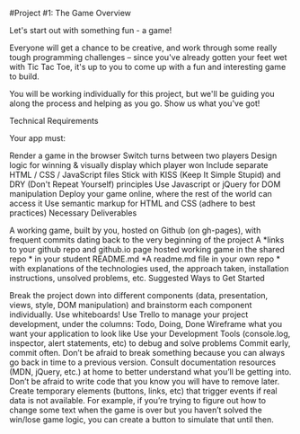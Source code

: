 #Project #1: The Game
Overview

Let's start out with something fun - a game!

Everyone will get a chance to be creative, and work through some really tough programming challenges – since you've already gotten your feet wet with Tic Tac Toe, it's up to you to come up with a fun and interesting game to build.

You will be working individually for this project, but we'll be guiding you along the process and helping as you go. Show us what you've got!

Technical Requirements

Your app must:

Render a game in the browser
Switch turns between two players
Design logic for winning & visually display which player won
Include separate HTML / CSS / JavaScript files
Stick with KISS (Keep It Simple Stupid) and DRY (Don't Repeat Yourself) principles
Use Javascript or jQuery for DOM manipulation
Deploy your game online, where the rest of the world can access it
Use semantic markup for HTML and CSS (adhere to best practices)
Necessary Deliverables

A working game, built by you, hosted on Github (on gh-pages), with frequent commits dating back to the very beginning of the project
A *links to your github repo and github.io page hosted working game in the shared repo * in your student README.md
*A readme.md file in your own repo * with explanations of the technologies used, the approach taken, installation instructions, unsolved problems, etc.
Suggested Ways to Get Started

Break the project down into different components (data, presentation, views, style, DOM manipulation) and brainstorm each component individually. Use whiteboards!
Use Trello to manage your project development, under the columns: Todo, Doing, Done
Wireframe what you want your application to look like
Use your Development Tools (console.log, inspector, alert statements, etc) to debug and solve problems
Commit early, commit often. Don’t be afraid to break something because you can always go back in time to a previous version.
Consult documentation resources (MDN, jQuery, etc.) at home to better understand what you’ll be getting into.
Don’t be afraid to write code that you know you will have to remove later. Create temporary elements (buttons, links, etc) that trigger events if real data is not available. For example, if you’re trying to figure out how to change some text when the game is over but you haven’t solved the win/lose game logic, you can create a button to simulate that until then.
